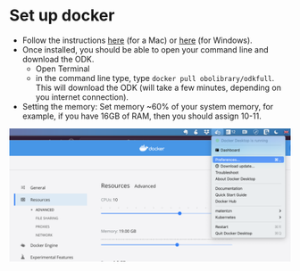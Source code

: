 # Set up docker

- Follow the instructions [here](https://hub.docker.com/editions/community/docker-ce-desktop-mac) (for a Mac) or [here](https://docs.docker.com/desktop/install/windows-install/) (for Windows).
- Once installed, you should be able to open your command line and download the ODK.
    - Open Terminal
    - in the command line type, type `docker pull obolibrary/odkfull`. This will download the ODK (will take a few minutes, depending on you internet connection).
- Setting the memory:
  Set memory ~60% of your system memory, for example, if you have 16GB of RAM, then you should assign 10-11.

![dockermemory](https://github.com/INCATools/ontology-development-kit/raw/master/docs/img/docker_memory.png)
